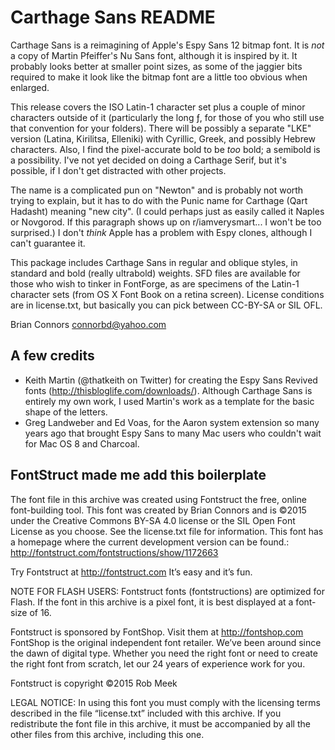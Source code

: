 Carthage Sans README
====================

Carthage Sans is a reimagining of Apple's Espy Sans 12 bitmap font. It is *not* a copy of Martin Pfeiffer's Nu Sans font, although it is inspired by it. It probably looks better at smaller point sizes, as some of the jaggier bits required to make it look like the bitmap font are a little too obvious when enlarged. 

This release covers the ISO Latin-1 character set plus a couple of minor characters outside of it (particularly the long ƒ, for those of you who still use that convention for your folders). There will be possibly a separate "LKE" version (Latina, Kirilitsa, Elleniki) with Cyrillic, Greek, and possibly Hebrew characters. Also, I find the pixel-accurate bold to be *too* bold; a semibold is a possibility. I've not yet decided on doing a Carthage Serif, but it's possible, if I don't get distracted with other projects. 

The name is a complicated pun on "Newton" and is probably not worth trying to explain, but it has to do with the Punic name for Carthage (Qart Hadasht) meaning "new city". (I could perhaps just as easily called it Naples or Novgorod. If this paragraph shows up on r/iamverysmart... I won't be too surprised.) I don't *think* Apple has a problem with Espy clones, although I can't guarantee it. 

This package includes Carthage Sans in regular and oblique styles, in standard and bold (really ultrabold) weights. SFD files are available for those who wish to tinker in FontForge, as are specimens of the Latin-1 character sets (from OS X Font Book on a retina screen). License conditions are in license.txt, but basically you can pick between CC-BY-SA or SIL OFL. 

Brian Connors
connorbd@yahoo.com

A few credits
-------------

* Keith Martin (@thatkeith on Twitter) for creating the Espy Sans Revived fonts (http://thisbloglife.com/downloads/). Although Carthage Sans is entirely my own work, I used Martin's work as a template for the basic shape of the letters. 
* Greg Landweber and Ed Voas, for the Aaron system extension so many years ago that brought Espy Sans to many Mac users who couldn't wait for Mac OS 8 and Charcoal. 

FontStruct made me add this boilerplate
---------------------------------------

The font file in this archive was created using Fontstruct the free, online
font-building tool.
This font was created by Brian Connors and is ©2015 under the Creative Commons BY-SA 4.0 license or the SIL Open Font License as you choose. See the license.txt file for information.
This font has a homepage where the current development version can be found.:
http://fontstruct.com/fontstructions/show/1172663

Try Fontstruct at http://fontstruct.com
It’s easy and it’s fun.

NOTE FOR FLASH USERS: Fontstruct fonts (fontstructions) are optimized for Flash.
If the font in this archive is a pixel font, it is best displayed at a font-size
of 16.

Fontstruct is sponsored by FontShop.
Visit them at http://fontshop.com
FontShop is the original independent font retailer. We’ve been around since
the dawn of digital type. Whether you need the right font or need to create the
right font from scratch, let our 24 years of experience work for you.

Fontstruct is copyright ©2015 Rob Meek

LEGAL NOTICE:
In using this font you must comply with the licensing terms described in the
file “license.txt” included with this archive.
If you redistribute the font file in this archive, it must be accompanied by all
the other files from this archive, including this one.
